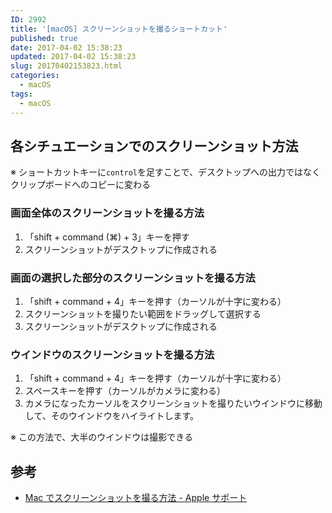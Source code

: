 ```yaml
---
ID: 2992
title: '[macOS] スクリーンショットを撮るショートカット'
published: true
date: 2017-04-02 15:38:23
updated: 2017-04-02 15:38:23
slug: 20170402153823.html
categories:
  - macOS
tags:
  - macOS
---
```

## 各シチュエーションでのスクリーンショット方法
※ ショートカットキーに`control`を足すことで、デスクトップへの出力ではなくクリップボードへのコピーに変わる

### 画面全体のスクリーンショットを撮る方法
1. 「shift + command (⌘) + 3」キーを押す
2. スクリーンショットがデスクトップに作成される


### 画面の選択した部分のスクリーンショットを撮る方法
1. 「shift + command + 4」キーを押す（カーソルが十字に変わる）
2. スクリーンショットを撮りたい範囲をドラッグして選択する
3. スクリーンショットがデスクトップに作成される


### ウインドウのスクリーンショットを撮る方法
1. 「shift + command + 4」キーを押す（カーソルが十字に変わる）
2. スペースキーを押す（カーソルがカメラに変わる）
3. カメラになったカーソルをスクリーンショットを撮りたいウインドウに移動して、そのウインドウをハイライトします。

<p class="text-info">※ この方法で、大半のウインドウは撮影できる</p>

## 参考
* [Mac でスクリーンショットを撮る方法 - Apple サポート](https://support.apple.com/ja-jp/HT201361)